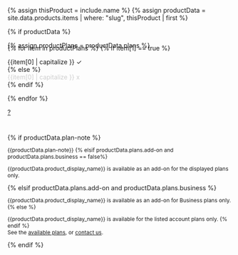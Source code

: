{% assign thisProduct = include.name %}
{% assign productData = site.data.products.items | where: "slug", thisProduct | first %}
<!-- The line below hides the grid if there's no matching data in products.yml-->
{% if productData %}

{% assign productPlans = productData.plans %}


<div class="popover" data-popover data-active-class="popover--active">
<div class="flex flex--wrap waffle" style="margin-top: -25px;margin-bottom: 40px;" >

{% for item in productPlans %}
{% if item[1] == true %}
<div class="flex__column flex__column--shrink">
        <span class="badge badge--{% if item[0] == 'add-on' %}success{% else %}primary{%endif%}"> {{item[0] | capitalize }} ✓ </span>
</div>
{% else %}
<div class="flex__column flex__column--shrink">
        <span class="badge badge--gray" style="opacity:0.2"> {{item[0] | capitalize }} x </span>
        </div>
{% endif %}

{% endfor %}
<div class="flex__column flex__column--shrink" style="padding-top:0px">
  <a class="recent-contributor__button button-link" href="#" data-popover-target="contributors">?</a>
</div>
</div>



<div class="popover__body" data-popover-body="contributors">
{% if productData.plan-note %}
<p style="font-size:12px">{{productData.plan-note}}
{% elsif productData.plans.add-on and productData.plans.business == false%}
<p style="font-size:12px">{{productData.product_display_name}} is available as an add-on for the displayed plans only.</p>
{% elsif productData.plans.add-on and productData.plans.business %}
<p style="font-size:12px">{{productData.product_display_name}} is available as an add-on for Business plans only.
{% else %}
<p style="font-size:12px">{{productData.product_display_name}} is available for the listed account plans only.
{% endif %}
<br>See the <a href="https://segment.com/pricing">available plans</a>, or <a href="https://segment.com/help/contact/">contact us</a>.</p></div>
</div>
{% endif %}
